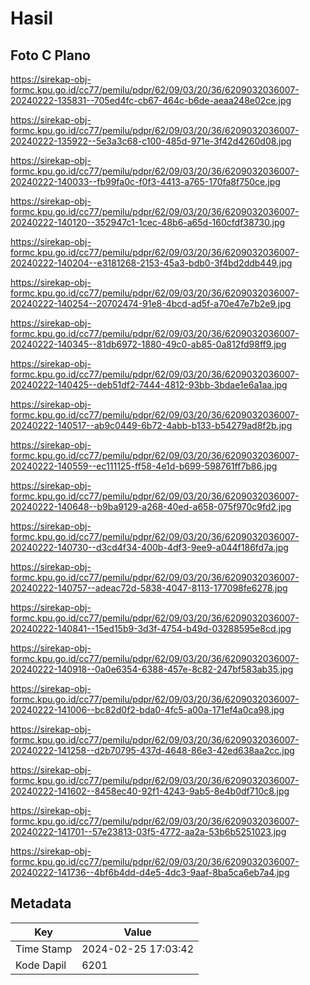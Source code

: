 # Hasil

## Foto C Plano

https://sirekap-obj-formc.kpu.go.id/cc77/pemilu/pdpr/62/09/03/20/36/6209032036007-20240222-135831--705ed4fc-cb67-464c-b6de-aeaa248e02ce.jpg

https://sirekap-obj-formc.kpu.go.id/cc77/pemilu/pdpr/62/09/03/20/36/6209032036007-20240222-135922--5e3a3c68-c100-485d-971e-3f42d4260d08.jpg

https://sirekap-obj-formc.kpu.go.id/cc77/pemilu/pdpr/62/09/03/20/36/6209032036007-20240222-140033--fb99fa0c-f0f3-4413-a765-170fa8f750ce.jpg

https://sirekap-obj-formc.kpu.go.id/cc77/pemilu/pdpr/62/09/03/20/36/6209032036007-20240222-140120--352947c1-1cec-48b6-a65d-160cfdf38730.jpg

https://sirekap-obj-formc.kpu.go.id/cc77/pemilu/pdpr/62/09/03/20/36/6209032036007-20240222-140204--e3181268-2153-45a3-bdb0-3f4bd2ddb449.jpg

https://sirekap-obj-formc.kpu.go.id/cc77/pemilu/pdpr/62/09/03/20/36/6209032036007-20240222-140254--20702474-91e8-4bcd-ad5f-a70e47e7b2e9.jpg

https://sirekap-obj-formc.kpu.go.id/cc77/pemilu/pdpr/62/09/03/20/36/6209032036007-20240222-140345--81db6972-1880-49c0-ab85-0a812fd98ff9.jpg

https://sirekap-obj-formc.kpu.go.id/cc77/pemilu/pdpr/62/09/03/20/36/6209032036007-20240222-140425--deb51df2-7444-4812-93bb-3bdae1e6a1aa.jpg

https://sirekap-obj-formc.kpu.go.id/cc77/pemilu/pdpr/62/09/03/20/36/6209032036007-20240222-140517--ab9c0449-6b72-4abb-b133-b54279ad8f2b.jpg

https://sirekap-obj-formc.kpu.go.id/cc77/pemilu/pdpr/62/09/03/20/36/6209032036007-20240222-140559--ec111125-ff58-4e1d-b699-598761ff7b86.jpg

https://sirekap-obj-formc.kpu.go.id/cc77/pemilu/pdpr/62/09/03/20/36/6209032036007-20240222-140648--b9ba9129-a268-40ed-a658-075f970c9fd2.jpg

https://sirekap-obj-formc.kpu.go.id/cc77/pemilu/pdpr/62/09/03/20/36/6209032036007-20240222-140730--d3cd4f34-400b-4df3-9ee9-a044f186fd7a.jpg

https://sirekap-obj-formc.kpu.go.id/cc77/pemilu/pdpr/62/09/03/20/36/6209032036007-20240222-140757--adeac72d-5838-4047-8113-177098fe6278.jpg

https://sirekap-obj-formc.kpu.go.id/cc77/pemilu/pdpr/62/09/03/20/36/6209032036007-20240222-140841--15ed15b9-3d3f-4754-b49d-03288595e8cd.jpg

https://sirekap-obj-formc.kpu.go.id/cc77/pemilu/pdpr/62/09/03/20/36/6209032036007-20240222-140918--0a0e6354-6388-457e-8c82-247bf583ab35.jpg

https://sirekap-obj-formc.kpu.go.id/cc77/pemilu/pdpr/62/09/03/20/36/6209032036007-20240222-141006--bc82d0f2-bda0-4fc5-a00a-171ef4a0ca98.jpg

https://sirekap-obj-formc.kpu.go.id/cc77/pemilu/pdpr/62/09/03/20/36/6209032036007-20240222-141258--d2b70795-437d-4648-86e3-42ed638aa2cc.jpg

https://sirekap-obj-formc.kpu.go.id/cc77/pemilu/pdpr/62/09/03/20/36/6209032036007-20240222-141602--8458ec40-92f1-4243-9ab5-8e4b0df710c8.jpg

https://sirekap-obj-formc.kpu.go.id/cc77/pemilu/pdpr/62/09/03/20/36/6209032036007-20240222-141701--57e23813-03f5-4772-aa2a-53b6b5251023.jpg

https://sirekap-obj-formc.kpu.go.id/cc77/pemilu/pdpr/62/09/03/20/36/6209032036007-20240222-141736--4bf6b4dd-d4e5-4dc3-9aaf-8ba5ca6eb7a4.jpg


## Metadata

| Key        | Value               |
| ---------- | ------------------- |
| Time Stamp | 2024-02-25 17:03:42 |
| Kode Dapil | 6201                |



